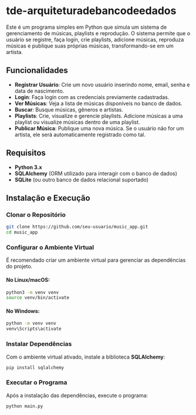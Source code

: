 # tde-arquiteturadebancodeedados

Este é um programa simples em Python que simula um sistema de gerenciamento de músicas, playlists e reprodução. O sistema permite que o usuário se registre, faça login, crie playlists, adicione músicas, reproduza músicas e publique suas próprias músicas, transformando-se em um artista.

## Funcionalidades

- **Registrar Usuário**: Crie um novo usuário inserindo nome, email, senha e data de nascimento.
- **Login**: Faça login com as credenciais previamente cadastradas.
- **Ver Músicas**: Veja a lista de músicas disponíveis no banco de dados.
- **Buscar**: Busque músicas, gêneros e artistas.
- **Playlists**: Crie, visualize e gerencie playlists. Adicione músicas a uma playlist ou visualize músicas dentro de uma playlist.
- **Publicar Música**: Publique uma nova música. Se o usuário não for um artista, ele será automaticamente registrado como tal.

## Requisitos

- **Python 3.x**
- **SQLAlchemy** (ORM utilizado para interagir com o banco de dados)
- **SQLite** (ou outro banco de dados relacional suportado)

## Instalação e Execução

### Clonar o Repositório

```bash
git clone https://github.com/seu-usuario/music_app.git
cd music_app
```

### Configurar o Ambiente Virtual

É recomendado criar um ambiente virtual para gerenciar as dependências do projeto.

#### No Linux/macOS:

```bash
python3 -m venv venv
source venv/bin/activate
```

#### No Windows:

```bash
python -m venv venv
venv\Scripts\activate
```

### Instalar Dependências

Com o ambiente virtual ativado, instale a biblioteca **SQLAlchemy**:

```bash
pip install sqlalchemy
```

### Executar o Programa

Após a instalação das dependências, execute o programa:

```bash
python main.py
```
